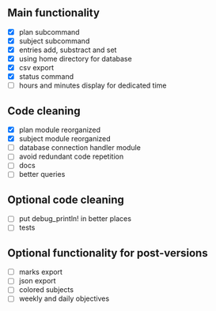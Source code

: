 ## Main functionality
 - [x] plan subcommand
 - [x] subject subcommand
 - [x] entries add, substract and set
 - [x] using home directory for database
 - [x] csv export
 - [x] status command
 - [ ] hours and minutes display for dedicated time

## Code cleaning
 - [x] plan module reorganized
 - [x] subject module reorganized
 - [ ] database connection handler module
 - [ ] avoid redundant code repetition
 - [ ] docs
 - [ ] better queries

## Optional code cleaning
 - [ ] put debug_println! in better places
 - [ ] tests
## Optional functionality for post-versions
- [ ] marks export
- [ ] json export
- [ ] colored subjects
- [ ] weekly and daily objectives